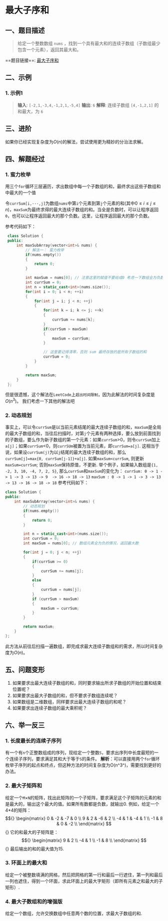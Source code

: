 # 最大子序和
## 一、题目描述
> 给定一个整数数组 `nums` ，找到一个具有最大和的连续子数组（子数组最少包含一个元素），返回其最大和。

==题目链接==: [最大子序和](https://leetcode-cn.com/problems/maximum-subarray/)
## 二、示例
### 1. 示例1
> **输入**: `[-2,1,-3,4,-1,2,1,-5,4]`
> **输出**: `6`
> **解释**: 连续子数组 `[4,-1,2,1]` 的和最大，为 `6`

## 三、进阶
如果你已经实现复杂度为$O(n)$的解法，尝试使用更为精妙的分治法求解。

## 四、解题经过
### 1. 蛮力枚举
 用三个`for`循环三层遍历，求出数组中每一个子数组的和，最终求出这些子数组和中最大的一个值

 令`currSum[i,···,j]`为数组`nums`中第`i`个元素到第`j`个元素的和(其中$0 \leq i \leq j \leq n$)，`maxSum`为最终求得的最大连续子数组的和。当全是负数时，可以让程序返回`0`，也可以让程序返回最大的那个负数。这里，让程序返回最大的那个负数。

 参考代码如下：
 ```c++
  class Solution {
  public:
      int maxSubArray(vector<int>& nums) {
          // 解法一： 蛮力枚举
          if(nums.empty())
          {
              return 0;
          }

          int maxSum = nums[0]; // 注意这里的赋值不要给成0 考虑一下数组全为负数的情况
          int currSum = 0;
          int n = static_cast<int>(nums.size());
          for(int i = 0; i < n; ++i)
          {
              for(int j = i; j < n; ++j)
              {
                  for(int k = i; k <= j; ++k)
                  {
                      currSum += nums[k];
                  }
                  if(currSum > maxSum)
                  {
                      maxSum = currSum;
                  }

                  // 这里要记得清零，否则 sum 最终存放的是所有子数组的和
                  currSum = 0;
              }
          }

          return maxSum;
      }
  }; 
 ```
 但是很遗憾，这个解法在`LeetCode`上`超出时间限制`，因为此解法的时间复杂度是$O(n^{3})$。
 我们考虑一下其他的解法吧

### 2. 动态规划
 事实上，可以令`currSum`是以当前元素结尾的最大连续子数组的和，`maxSum`是全局的最大子数组的和，当往后扫描时，对第`j`个元素有两种选择，要么放到前面找到的子数组，要么作为新子数组的第一个元素：如果`currSum`>0，则令`currSum`加上`a[j]`；如果`currSum`<0，则`currSUm`被置为当前元素，即`currSum=a[j]`.
 这相当于说，如果设`currSum(j)`为以`j`结尾的最大连续子数组的和，那么`currSum[j]=max{0, currSum[j-1]}+a[j]`. 如果`maxSum<currSum`, 则更新`maxSum=currSum`; 否则`maxSum`保持原值，不更新.
 举个例子，如果输入数组是`{1, -2, 3, 10, -4, 7, 2, 5}`, 那么`currSum`和`maxSum`的变化为：
    `currSum: 0 -> 1 -> 1 -> 3 -> 13 -> 9  -> 16 -> 18 -> 13`
    `maxSum : 0 -> 1 -> 1 -> 3 -> 13 -> 13 -> 16 -> 18 -> 18`
 参考代码如下：
 ```c++
 class Solution {
 public:
     int maxSubArray(vector<int>& nums) {
         // 动态规划
         if(nums.empty())
         {
             return 0;
         }

         int n = static_cast<int>(nums.size());
         int currSum = 0;
         int maxSum = nums[0]; // 数组元素全为负的情况，返回最大数

         for(int j = 0; j < n; ++j)
         {
             if(currSum >= 0)
             {
                 currSum += nums[j];
             }
             else
             {
                 currSum = nums[j];
             }
             if (currSum > maxSum)
             {
                 maxSum = currSum;
             }
         }

         return maxSum;
     }
 };
```
 此方法从前往后扫描一遍数组，即完成求最大连续子数组和的需求，所以时间复杂度为$O(n)$。

## 五、问题变形
1. 如果要求出最大连续子数组的和，同时要求输出所求子数组的开始位置和结束位置呢？
2. 如果要求出最大子数组的和，但不要求子数组连续呢？
3. 如果数组是二维数组，同样要求出最大连续子数组的和呢？
4. 如果要求出连续子数组的最大乘积呢？

## 六、举一反三
### 1. 长度最长的连续子序列
 有一个有`n`个正整数组成的序列，现给定一个整数`S`，要求出序列中长度最短的一个连续子序列，要求满足其和大于等于`S`的条件。
 **解析**：可以直接用两个`for`循环枚举子序列的起点和终点，但这种方法的时间复杂度为O(n^3^)，需要找到更好的办法。

### 2. 最大子矩阵和
 给定一个`M`$\times$`N`的矩阵，找出此矩阵的一个子矩阵，要求满足这个子矩阵的元素的和是最大的，输出这个最大的值。如果所有数都是负数，就输出0.
 例如，给定一个 4\*4的矩阵：
$${}
\begin{matrix}
    0 & -2 & -7 & 0 \\
    9 & 2 & -6 & 2 \\
    -4 & 1 & -4 & 1 \\
    -1 & 8 & 0 & -2 \\
    \end{matrix}
$${}
 它的和最大的子矩阵是：
$${}
\begin{matrix}
    9 & 2 \\
    -4 & 1 \\
    -1 & 8 \\
    \end{matrix}
$${}
 最后输出的和的最大值为15.

### 3. 环面上的最大和
 给定一个被整数填满的网格，然后把网格的第一行和最后一行遮住，第一列和最后一列也遮住，得到一个环面，求此环面上的最大字矩形（即所有元素之和最大的子矩形）.

### 4. 最大子数组和的增强版
 给定一个数组，允许交换数组中任意两个数的位置，求最大子数组的和.
